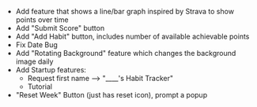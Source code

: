 - Add feature that shows a line/bar graph inspired by Strava to show points over time
- Add "Submit Score" button
- Add "Add Habit" button, includes number of available achievable points
- Fix Date Bug
- Add "Rotating Background" feature which changes the background image daily
- Add Startup features:
    - Request first name --> "____'s Habit Tracker"
    - Tutorial
- "Reset Week" Button (just has reset icon), prompt a popup